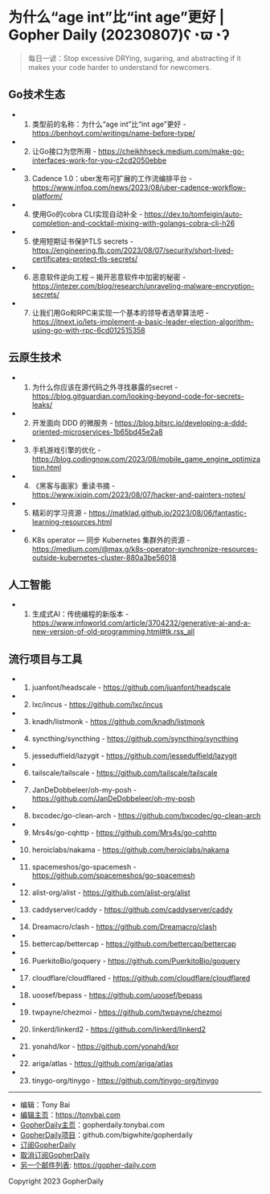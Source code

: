 # 为什么“age int”比“int age”更好 | Gopher Daily (20230807)ʕ◔ϖ◔ʔ

>每日一谚：Stop excessive DRYing, sugaring, and abstracting if it makes your code harder to understand for newcomers.

## Go技术生态


- 1. 类型前的名称：为什么“age int”比“int age”更好 - https://benhoyt.com/writings/name-before-type/

- 2. 让Go接口为您所用 - https://cheikhhseck.medium.com/make-go-interfaces-work-for-you-c2cd2050ebbe

- 3. Cadence 1.0：uber发布可扩展的工作流编排平台 - https://www.infoq.com/news/2023/08/uber-cadence-workflow-platform/

- 4. 使用Go的cobra CLI实现自动补全 - https://dev.to/tomfeigin/auto-completion-and-cocktail-mixing-with-golangs-cobra-cli-h26

- 5. 使用短期证书保护TLS secrets - https://engineering.fb.com/2023/08/07/security/short-lived-certificates-protect-tls-secrets/

- 6. 恶意软件逆向工程 – 揭开恶意软件中加密的秘密 - https://intezer.com/blog/research/unraveling-malware-encryption-secrets/

- 7. 让我们用Go和RPC来实现一个基本的领导者选举算法吧 - https://itnext.io/lets-implement-a-basic-leader-election-algorithm-using-go-with-rpc-6cd012515358


## 云原生技术


- 1. 为什么你应该在源代码之外寻找暴露的secret - https://blog.gitguardian.com/looking-beyond-code-for-secrets-leaks/

- 2. 开发面向 DDD 的微服务 - https://blog.bitsrc.io/developing-a-ddd-oriented-microservices-1b65bd45e2a8

- 3. 手机游戏引擎的优化 - https://blog.codingnow.com/2023/08/mobile_game_engine_optimization.html

- 4. 《黑客与画家》重读书摘 - https://www.ixiqin.com/2023/08/07/hacker-and-painters-notes/

- 5. 精彩的学习资源 - https://matklad.github.io/2023/08/06/fantastic-learning-resources.html

- 6. K8s operator — 同步 Kubernetes 集群外的资源 - https://medium.com/@max.g/k8s-operator-synchronize-resources-outside-kubernetes-cluster-880a3be56018


## 人工智能


- 1. 生成式AI：传统编程的新版本 - https://www.infoworld.com/article/3704232/generative-ai-and-a-new-version-of-old-programming.html#tk.rss_all


## 流行项目与工具


- 1. juanfont/headscale - https://github.com/juanfont/headscale

- 2. lxc/incus - https://github.com/lxc/incus

- 3. knadh/listmonk - https://github.com/knadh/listmonk

- 4. syncthing/syncthing - https://github.com/syncthing/syncthing

- 5. jesseduffield/lazygit - https://github.com/jesseduffield/lazygit

- 6. tailscale/tailscale - https://github.com/tailscale/tailscale

- 7. JanDeDobbeleer/oh-my-posh - https://github.com/JanDeDobbeleer/oh-my-posh

- 8. bxcodec/go-clean-arch - https://github.com/bxcodec/go-clean-arch

- 9. Mrs4s/go-cqhttp - https://github.com/Mrs4s/go-cqhttp

- 10. heroiclabs/nakama - https://github.com/heroiclabs/nakama

- 11. spacemeshos/go-spacemesh - https://github.com/spacemeshos/go-spacemesh

- 12. alist-org/alist - https://github.com/alist-org/alist

- 13. caddyserver/caddy - https://github.com/caddyserver/caddy

- 14. Dreamacro/clash - https://github.com/Dreamacro/clash

- 15. bettercap/bettercap - https://github.com/bettercap/bettercap

- 16. PuerkitoBio/goquery - https://github.com/PuerkitoBio/goquery

- 17. cloudflare/cloudflared - https://github.com/cloudflare/cloudflared

- 18. uoosef/bepass - https://github.com/uoosef/bepass

- 19. twpayne/chezmoi - https://github.com/twpayne/chezmoi

- 20. linkerd/linkerd2 - https://github.com/linkerd/linkerd2

- 21. yonahd/kor - https://github.com/yonahd/kor

- 22. ariga/atlas - https://github.com/ariga/atlas

- 23. tinygo-org/tinygo - https://github.com/tinygo-org/tinygo


----

- 编辑：Tony Bai
- [编辑主页](https://tonybai.com)：https://tonybai.com
- [GopherDaily主页](https://gopherdaily.tonybai.com)：gopherdaily.tonybai.com
- [GopherDaily项目](https://github.com/bigwhite/gopherdaily)：github.com/bigwhite/gopherdaily
- [订阅GopherDaily](https://gopherdaily.tonybai.com/subscribe)
- [取消订阅GopherDaily](https://gopherdaily.tonybai.com/unsubscribe)
- [另一个邮件列表](https://gopher-daily.com): https://gopher-daily.com

Copyright 2023 GopherDaily
